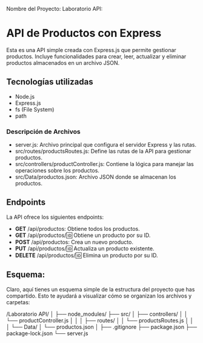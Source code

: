 Nombre del Proyecto: Laboratorio API:

# API de Productos con Express

Esta es una API simple creada con Express.js que permite gestionar productos. Incluye funcionalidades para crear, leer, actualizar y eliminar productos almacenados en un archivo JSON.

## Tecnologías utilizadas

- Node.js
- Express.js
- fs (File System)
- path


### Descripción de Archivos

- server.js: Archivo principal que configura el servidor Express y las rutas.
- src/routes/productsRoutes.js: Define las rutas de la API para gestionar productos.
- src/controllers/productController.js: Contiene la lógica para manejar las operaciones sobre los productos.
- src/Data/productos.json: Archivo JSON donde se almacenan los productos.


## Endpoints

La API ofrece los siguientes endpoints:

- **GET** /api/productos: Obtiene todos los productos.
- **GET** /api/productos/:id: Obtiene un producto por su ID.
- **POST** /api/productos: Crea un nuevo producto.
- **PUT** /api/productos/:id: Actualiza un producto existente.
- **DELETE** /api/productos/:id: Elimina un producto por su ID.


## Esquema:


Claro, aquí tienes un esquema simple de la estructura del proyecto que has compartido. Esto te ayudará a visualizar cómo se organizan los archivos y carpetas:

/Laboratorio API/
│
├── node_modules/
├── src/
│   ├── controllers/
│   │   └── productController.js
│   │
│   ├── routes/
│   │   └── productsRoutes.js
│   │
│   └── Data/
│       └── productos.json
│
├── .gitignore
├── package.json
├── package-lock.json
└── server.js